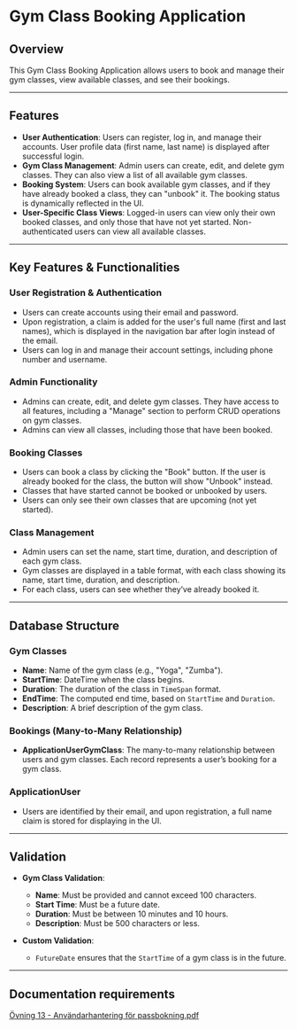 # Gym Class Booking Application

## Overview

This Gym Class Booking Application allows users to book and manage their gym classes, view available classes, and see their bookings.

---

## Features

- **User Authentication**: Users can register, log in, and manage their accounts. User profile data (first name, last name) is displayed after successful login.
- **Gym Class Management**: Admin users can create, edit, and delete gym classes. They can also view a list of all available gym classes.
- **Booking System**: Users can book available gym classes, and if they have already booked a class, they can "unbook" it. The booking status is dynamically reflected in the UI.
- **User-Specific Class Views**: Logged-in users can view only their own booked classes, and only those that have not yet started. Non-authenticated users can view all available classes.

---

## Key Features & Functionalities

### User Registration & Authentication

- Users can create accounts using their email and password.
- Upon registration, a claim is added for the user's full name (first and last names), which is displayed in the navigation bar after login instead of the email.
- Users can log in and manage their account settings, including phone number and username.

### Admin Functionality

- Admins can create, edit, and delete gym classes. They have access to all features, including a "Manage" section to perform CRUD operations on gym classes.
- Admins can view all classes, including those that have been booked.

### Booking Classes

- Users can book a class by clicking the "Book" button. If the user is already booked for the class, the button will show "Unbook" instead.
- Classes that have started cannot be booked or unbooked by users.
- Users can only see their own classes that are upcoming (not yet started).

### Class Management

- Admin users can set the name, start time, duration, and description of each gym class.
- Gym classes are displayed in a table format, with each class showing its name, start time, duration, and description.
- For each class, users can see whether they’ve already booked it.

---

## Database Structure

### Gym Classes

- **Name**: Name of the gym class (e.g., "Yoga", "Zumba").
- **StartTime**: DateTime when the class begins.
- **Duration**: The duration of the class in `TimeSpan` format.
- **EndTime**: The computed end time, based on `StartTime` and `Duration`.
- **Description**: A brief description of the gym class.

### Bookings (Many-to-Many Relationship)

- **ApplicationUserGymClass**: The many-to-many relationship between users and gym classes. Each record represents a user’s booking for a gym class.

### ApplicationUser

- Users are identified by their email, and upon registration, a full name claim is stored for displaying in the UI.

---

## Validation

- **Gym Class Validation**:
  - **Name**: Must be provided and cannot exceed 100 characters.
  - **Start Time**: Must be a future date.
  - **Duration**: Must be between 10 minutes and 10 hours.
  - **Description**: Must be 500 characters or less.
  
- **Custom Validation**:
  - `FutureDate` ensures that the `StartTime` of a gym class is in the future.

---

## Documentation requirements

[Övning 13 - Användarhantering för passbokning.pdf](https://github.com/user-attachments/files/17754467/Ovning.13.-.Anvandarhantering.for.passbokning.pdf)
